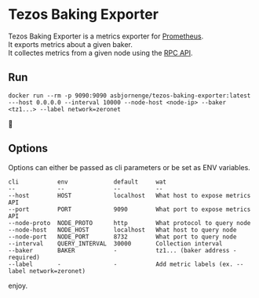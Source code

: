 # Tezos Baking Exporter

Tezos Baking Exporter is a metrics exporter for [Prometheus](https://prometheus.io/).  
It exports metrics about a given baker.  
It collectes metrics from a given node using the [RPC API](http://tezos.gitlab.io/mainnet/api/rpc.html).

## Run

```
docker run --rm -p 9090:9090 asbjornenge/tezos-baking-exporter:latest ---host 0.0.0.0 --interval 10000 --node-host <node-ip> --baker <tz1...> --label network=zeronet
```

:tada:

## Options

Options can either be passed as cli parameters or be set as ENV variables.

```
cli           env             default     wat
--            --              --          --
--host        HOST            localhost   What host to expose metrics API
--port        PORT            9090        What port to expose metrics API 
--node-proto  NODE_PROTO      http        What protocol to query node
--node-host   NODE_HOST       localhost   What host to query node
--node-port   NODE_PORT       8732        What port to query node
--interval    QUERY_INTERVAL  30000       Collection interval
--baker       BAKER           -           tz1... (baker address - required)
--label       -               -           Add metric labels (ex. --label network=zeronet)
```

enjoy.
